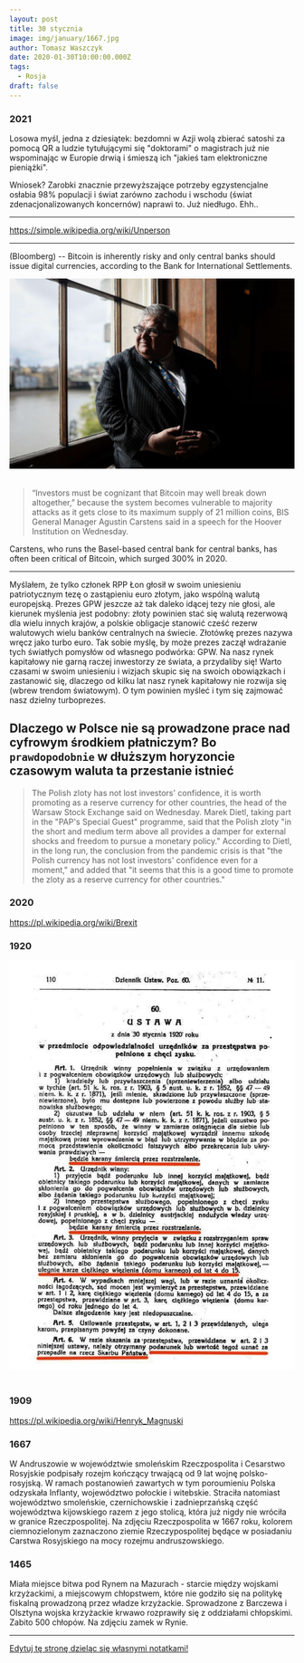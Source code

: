 ```yaml
---
layout: post
title: 30 stycznia
image: img/january/1667.jpg
author: Tomasz Waszczyk
date: 2020-01-30T10:00:00.000Z
tags:
  - Rosja
draft: false  
---
```


### 2021

Losowa myśl, jedna z dziesiątek: bezdomni w Azji wolą zbierać satoshi za pomocą QR a ludzie tytułującymi się "doktorami" o magistrach już nie wspominając w Europie drwią i śmieszą ich "jakieś tam elektroniczne pieniążki".

Wniosek? Zarobki znacznie przewyższające potrzeby egzystencjalne osłabia 98% populacji i świat zarówno zachodu i wschodu (świat zdenacjonalizowanych koncernów) naprawi to. Już niedługo. Ehh..

---

https://simple.wikipedia.org/wiki/Unperson

---

(Bloomberg) -- Bitcoin is inherently risky and only central banks should issue digital currencies, according to the Bank for International Settlements.

<img src="./img/january/carstens.jpeg"><br><br>

> “Investors must be cognizant that Bitcoin may well break down altogether,” because the system becomes vulnerable to majority attacks as it gets close to its maximum supply of 21 million coins, BIS General Manager Agustin Carstens said in a speech for the Hoover Institution on Wednesday.

Carstens, who runs the Basel-based central bank for central banks, has often been critical of Bitcoin, which surged 300% in 2020.

---

Myślałem, że tylko członek RPP Łon głosił w swoim uniesieniu patriotycznym tezę o zastąpieniu euro złotym, jako wspólną walutą europejską. Prezes GPW jeszcze aż tak daleko idącej tezy nie głosi, ale kierunek myślenia jest podobny: złoty powinien stać się walutą rezerwową dla wielu innych krajów, a polskie obligacje stanowić cześć rezerw walutowych wielu banków centralnych na świecie. Złotówkę prezes nazywa wręcz jako turbo euro. Tak sobie myślę, by może prezes zaczął wdrażanie tych światłych pomysłów od własnego podwórka: GPW. Na nasz rynek kapitałowy nie garną raczej inwestorzy ze świata, a przydaliby się! Warto czasami w swoim uniesieniu i wizjach skupic się na swoich obowiązkach i zastanowić się, dlaczego od kilku lat nasz rynek kapitałowy nie rozwija się (wbrew trendom światowym). O tym powinien myśleć i tym się zajmować nasz dzielny turboprezes.

## Dlaczego w Polsce nie są prowadzone prace nad cyfrowym środkiem płatniczym? Bo `prawdopodobnie` w dłuższym horyzoncie czasowym waluta ta przestanie istnieć

> The Polish zloty has not lost investors' confidence, it is worth promoting as a reserve currency for other countries, the head of the Warsaw Stock Exchange said on Wednesday.
> Marek Dietl, taking part in the "PAP's Special Guest" programme, said that the Polish zloty "in the short and medium term above all provides a damper for external shocks and freedom to pursue a monetary policy."
> According to Dietl, in the long run, the conclusion from the pandemic crisis is that "the Polish currency has not lost investors' confidence even for a moment," and added that "it seems that this is a good time to promote the zloty as a reserve currency for other countries."

### 2020

https://pl.wikipedia.org/wiki/Brexit

### 1920

<img src="./img/january/ustawaurzednikow.jpg"><br><br>

### 1909

https://pl.wikipedia.org/wiki/Henryk_Magnuski

### 1667

W Andruszowie w województwie smoleńskim Rzeczpospolita i Cesarstwo Rosyjskie podpisały rozejm kończący trwającą od 9 lat wojnę polsko-rosyjską.
W ramach postanowień zawartych w tym poroumieniu Polska odzyskała Inflanty, województwo połockie i witebskie. Straciła natomiast województwo smoleńskie, czernichowskie i zadnieprzańską część województwa kijowskiego razem z jego stolicą, która już nigdy nie wróciła w granice Rzeczpospolitej.
Na zdjęciu Rzeczpospolita w 1667 roku, kolorem ciemnozielonym zaznaczono ziemie
Rzeczypospolitej będące w posiadaniu
Carstwa Rosyjskiego na mocy rozejmu
andruszowskiego.

### 1465

Miała miejsce bitwa pod Rynem na Mazurach - starcie między wojskami krzyżackimi, a miejscowym chłopstwem, które nie godziło się na politykę fiskalną prowadzoną przez władze krzyżackie.
Sprowadzone z Barczewa i Olsztyna wojska krzyżackie krwawo rozprawiły się z oddziałami chłopskimi. Zabito 500 chłopów.
Na zdjęciu zamek w Rynie.

---

<a href="https://github.com/TomaszWaszczyk/historia.waszczyk.com/edit/master/src/content/january-30.md" target="_blank">Edytuj tę stronę dzieląc się własnymi notatkami!</a>
